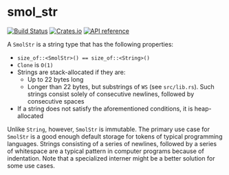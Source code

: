 # smol_str

[![Build Status](https://travis-ci.org/matklad/smol_str.svg?branch=master)](https://travis-ci.org/matklad/smol_str)
[![Crates.io](https://img.shields.io/crates/v/smol_str.svg)](https://crates.io/crates/smol_str)
[![API reference](https://docs.rs/smol_str/badge.svg)](https://docs.rs/smol_str/)


A `SmolStr` is a string type that has the following properties:

* `size_of::<SmolStr>() == size_of::<String>()`
* `Clone` is `O(1)`
* Strings are stack-allocated if they are:
    * Up to 22 bytes long
    * Longer than 22 bytes, but substrings of `WS` (see `src/lib.rs`). Such strings consist
    solely of consecutive newlines, followed by consecutive spaces
* If a string does not satisfy the aforementioned conditions, it is heap-allocated

Unlike `String`, however, `SmolStr` is immutable. The primary use case for
`SmolStr` is a good enough default storage for tokens of typical programming
languages. Strings consisting of a series of newlines, followed by a series of
whitespace are a typical pattern in computer programs because of indentation.
Note that a specialized interner might be a better solution for some use cases.

